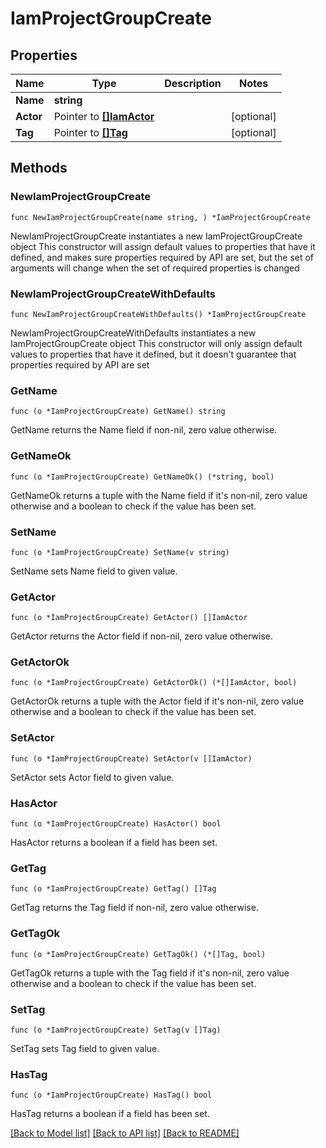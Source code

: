 # IamProjectGroupCreate

## Properties

Name | Type | Description | Notes
------------ | ------------- | ------------- | -------------
**Name** | **string** |  | 
**Actor** | Pointer to [**[]IamActor**](IamActor.md) |  | [optional] 
**Tag** | Pointer to [**[]Tag**](Tag.md) |  | [optional] 

## Methods

### NewIamProjectGroupCreate

`func NewIamProjectGroupCreate(name string, ) *IamProjectGroupCreate`

NewIamProjectGroupCreate instantiates a new IamProjectGroupCreate object
This constructor will assign default values to properties that have it defined,
and makes sure properties required by API are set, but the set of arguments
will change when the set of required properties is changed

### NewIamProjectGroupCreateWithDefaults

`func NewIamProjectGroupCreateWithDefaults() *IamProjectGroupCreate`

NewIamProjectGroupCreateWithDefaults instantiates a new IamProjectGroupCreate object
This constructor will only assign default values to properties that have it defined,
but it doesn't guarantee that properties required by API are set

### GetName

`func (o *IamProjectGroupCreate) GetName() string`

GetName returns the Name field if non-nil, zero value otherwise.

### GetNameOk

`func (o *IamProjectGroupCreate) GetNameOk() (*string, bool)`

GetNameOk returns a tuple with the Name field if it's non-nil, zero value otherwise
and a boolean to check if the value has been set.

### SetName

`func (o *IamProjectGroupCreate) SetName(v string)`

SetName sets Name field to given value.


### GetActor

`func (o *IamProjectGroupCreate) GetActor() []IamActor`

GetActor returns the Actor field if non-nil, zero value otherwise.

### GetActorOk

`func (o *IamProjectGroupCreate) GetActorOk() (*[]IamActor, bool)`

GetActorOk returns a tuple with the Actor field if it's non-nil, zero value otherwise
and a boolean to check if the value has been set.

### SetActor

`func (o *IamProjectGroupCreate) SetActor(v []IamActor)`

SetActor sets Actor field to given value.

### HasActor

`func (o *IamProjectGroupCreate) HasActor() bool`

HasActor returns a boolean if a field has been set.

### GetTag

`func (o *IamProjectGroupCreate) GetTag() []Tag`

GetTag returns the Tag field if non-nil, zero value otherwise.

### GetTagOk

`func (o *IamProjectGroupCreate) GetTagOk() (*[]Tag, bool)`

GetTagOk returns a tuple with the Tag field if it's non-nil, zero value otherwise
and a boolean to check if the value has been set.

### SetTag

`func (o *IamProjectGroupCreate) SetTag(v []Tag)`

SetTag sets Tag field to given value.

### HasTag

`func (o *IamProjectGroupCreate) HasTag() bool`

HasTag returns a boolean if a field has been set.


[[Back to Model list]](../README.md#documentation-for-models) [[Back to API list]](../README.md#documentation-for-api-endpoints) [[Back to README]](../README.md)


